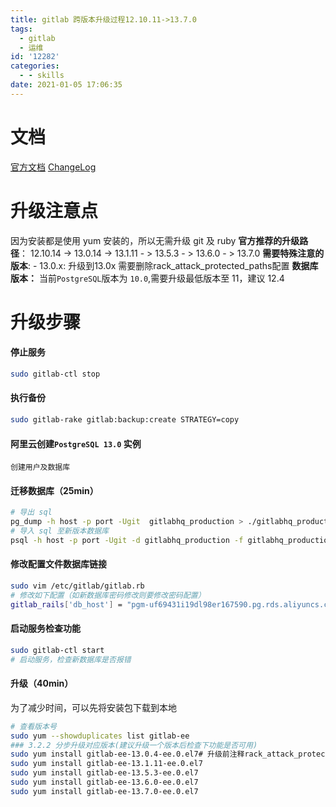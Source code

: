 ```yaml
---
title: gitlab 跨版本升级过程12.10.11->13.7.0
tags:
  - gitlab
  - 运维
id: '12282'
categories:
  - - skills
date: 2021-01-05 17:06:35
---
```


# 文档

[官方文档](https://docs.gitlab.com/ee/update/README.html "官方文档") [ChangeLog](https://gitlab.com/gitlab-org/gitlab/-/blob/master/CHANGELOG.md "ChangeLog")

# 升级注意点

因为安装都是使用 yum 安装的，所以无需升级 git 及 ruby **官方推荐的升级路径**： 12.10.14 -> 13.0.14 -> 13.1.11 - > 13.5.3 - > 13.6.0 - > 13.7.0 **需要特殊注意的版本**: - 13.0.x: 升级到13.0x 需要删除rack\_attack\_protected\_paths配置 **数据库版本：** 当前`PostgreSQL`版本为 `10.0`,需要升级最低版本至 11，建议 12.4

# 升级步骤

#### 停止服务

```bash
sudo gitlab-ctl stop
```

#### 执行备份

```bash
sudo gitlab-rake gitlab:backup:create STRATEGY=copy
```

#### 阿里云创建`PostgreSQL 13.0` 实例

```
创建用户及数据库
```

#### 迁移数据库（25min）

```bash
# 导出 sql
pg_dump -h host -p port -Ugit  gitlabhq_production > ./gitlabhq_production.sql
# 导入 sql 至新版本数据库
psql -h host -p port -Ugit -d gitlabhq_production -f gitlabhq_production.sql
```

#### 修改配置文件数据库链接

```bash
sudo vim /etc/gitlab/gitlab.rb
# 修改如下配置（如新数据库密码修改则要修改密码配置）
gitlab_rails['db_host'] = "pgm-uf69431i19dl98er167590.pg.rds.aliyuncs.com"
```

#### 启动服务检查功能

```bash
sudo gitlab-ctl start
# 启动服务，检查新数据库是否报错
```

#### 升级（40min）

为了减少时间，可以先将安装包下载到本地

```bash
# 查看版本号
sudo yum --showduplicates list gitlab-ee
### 3.2.2 分步升级对应版本(建议升级一个版本后检查下功能是否可用)
sudo yum install gitlab-ee-13.0.4-ee.0.el7# 升级前注释rack_attack_protected_paths配置
sudo yum install gitlab-ee-13.1.11-ee.0.el7
sudo yum install gitlab-ee-13.5.3-ee.0.el7
sudo yum install gitlab-ee-13.6.0-ee.0.el7
sudo yum install gitlab-ee-13.7.0-ee.0.el7
```
